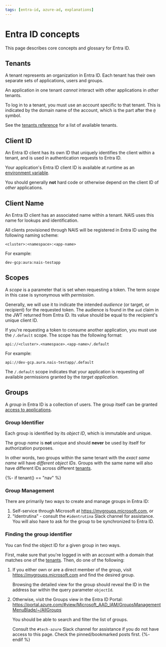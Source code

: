 ```yaml
---
tags: [entra-id, azure-ad, explanations]
---
```


# Entra ID concepts

This page describes core concepts and glossary for Entra ID.

## Tenants

A tenant represents an organization in Entra ID. Each tenant has their own separate sets of applications, users and groups.

An application in one tenant _cannot_ interact with other applications in _other_ tenants.

To log in to a tenant, you must use an account specific to that tenant.
This is indicated by the domain name of the account, which is the part after the `@` symbol.

See the [tenants reference](../reference/README.md#tenants) for a list of available tenants.

## Client ID

An Entra ID client has its own ID that uniquely identifies the client within a tenant, and is used in authentication requests to Entra ID.

Your application's Entra ID client ID is available at runtime as an [environment variable](../reference/README.md#runtime-variables-credentials).

You should generally **not** hard code or otherwise depend on the client ID of _other_ applications.

## Client Name

An Entra ID client has an associated name within a tenant. NAIS uses this name for lookups and identification.

All clients provisioned through NAIS will be registered in Entra ID using the following naming scheme:

```text
<cluster>:<namespace>:<app-name>
```

For example:

```text 
dev-gcp:aura:nais-testapp
```

## Scopes

A _scope_ is a parameter that is set when requesting a token. The term _scope_ in this case is synonymous with _permission_.

Generally, we will use it to indicate the intended _audience_ (or target, or recipient) for the requested token.
The audience is found in the `aud` claim in the JWT returned from Entra ID.
Its value should be equal to the recipient's unique client ID.

If you're requesting a token to consume another application, you must use the `/.default` scope.
The scope has the following format:

```text
api://<cluster>.<namespace>.<app-name>/.default
```

For example:

```text
api://dev-gcp.aura.nais-testapp/.default
```

The `/.default` scope indicates that your application is requesting _all_ available permissions granted by the _target application_.

## Groups

A _group_ in Entra ID is a collection of users.
The group itself can be granted [access to applications](../how-to/secure.md#users).

### Group Identifier

Each group is identified by its _object ID_, which is immutable and unique.

The group _name_ is **not** unique and should **never** be used by itself for authorization purposes.

In other words, two groups within the same tenant with the _exact same name_ will have _different object IDs_.
Groups with the same name will also have different IDs across different [tenants](#tenants).

{%- if tenant() == "nav" %}
### Group Management

There are primarily two ways to create and manage groups in Entra ID:

1. Self-service through Microsoft at <https://mygroups.microsoft.com>, or
2. "Identrutina" - consult the `#identrutina` Slack channel for assistance. You will also have to ask for the group to be synchronized to Entra ID.

### Finding the group identifier

You can find the object ID for a given group in two ways.

First, make sure that you're logged in with an account with a domain that matches one of the [tenants](#tenants).
Then, do one of the following:

1. If you either own or are a direct member of the group, visit <https://mygroups.microsoft.com> and find the desired group.

   Browsing the detailed view for the group should reveal the ID in the address bar within the query parameter `objectId`.

2. Otherwise, visit the Groups view in the Entra ID Portal: <https://portal.azure.com/#view/Microsoft_AAD_IAM/GroupsManagementMenuBlade/~/AllGroups>

   You should be able to search and filter the list of groups.

   Consult the `#tech-azure` Slack channel for assistance if you do not have access to this page. Check the pinned/bookmarked posts first.
{%- endif %}

